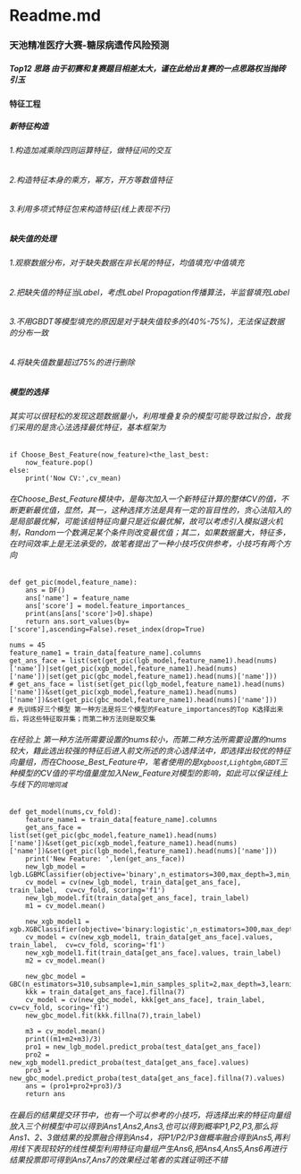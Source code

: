 # Readme.md
### 天池精准医疗大赛-糖尿病遗传风险预测
##### Top12 思路 由于初赛和复赛题目相差太大，谨在此给出复赛的一点思路权当抛砖引玉

#### 特征工程
##### 新特征构造
######  1.构造加减乘除四则运算特征，做特征间的交互
######  2.构造特征本身的乘方，幂方，开方等数值特征
######  3.利用多项式特征包来构造特征(线上表现不行)
  
##### 缺失值的处理
######  1.观察数据分布，对于缺失数据在非长尾的特征，均值填充/中值填充
######  2.把缺失值的特征当Label，考虑Label Propagation传播算法，半监督填充Label
######  3.不用GBDT等模型填充的原因是对于缺失值较多的(40%-75%)，无法保证数据的分布一致
######  4.将缺失值数量超过75%的进行删除
  
##### 模型的选择
###### 其实可以很轻松的发现这题数据量小，利用堆叠复杂的模型可能导致过拟合，故我们采用的是贪心法选择最优特征，基本框架为
```
if Choose_Best_Feature(now_feature)<the_last_best:
    now_feature.pop()
else:
    print('Now CV:',cv_mean)
```
###### 在Choose_Best_Feature模块中，是每次加入一个新特征计算的整体CV的值，不断更新最优值，显然，其一，这种选择方法是具有一定的盲目性的，贪心法陷入的是局部最优解，可能该组特征向量只是近似最优解，故可以考虑引入模拟退火机制，Random一个数满足某个条件则改变最优值；其二，如果数据量大，特征多，在时间效率上是无法承受的，故笔者提出了一种小技巧仅供参考，小技巧有两个方向
```
def get_pic(model,feature_name):
    ans = DF()
    ans['name'] = feature_name
    ans['score'] = model.feature_importances_
    print(ans[ans['score']>0].shape)
    return ans.sort_values(by=['score'],ascending=False).reset_index(drop=True)
    
nums = 45
feature_name1 = train_data[feature_name].columns
get_ans_face = list(set(get_pic(lgb_model,feature_name1).head(nums)['name'])|set(get_pic(xgb_model,feature_name1).head(nums)['name'])|set(get_pic(gbc_model,feature_name1).head(nums)['name']))
# get_ans_face = list(set(get_pic(lgb_model,feature_name1).head(nums)['name'])&set(get_pic(xgb_model,feature_name1).head(nums)['name'])&set(get_pic(gbc_model,feature_name1).head(nums)['name']))
# 先训练好三个模型 第一种方法是将三个模型的Feature_importances的Top K选择出来后，将这些特征取并集；而第二种方法则是取交集
```
###### 在经验上 第一种方法所需要设置的nums较小，而第二种方法所需要设置的nums较大，籍此选出较强的特征后进入前文所述的贪心选择法中，即选择出较优的特征向量组，而在Choose_Best_Feature中，笔者使用的是`Xgboost`,`Lightgbm`,`GBDT`三种模型的CV值的平均值量度加入New_Feature对模型的影响，如此可以保证线上与线下的`同增同减`

```
def get_model(nums,cv_fold):
    feature_name1 = train_data[feature_name].columns
    get_ans_face = list(set(get_pic(gbc_model,feature_name1).head(nums)['name'])&set(get_pic(xgb_model,feature_name1).head(nums)['name'])&set(get_pic(lgb_model,feature_name1).head(nums)['name']))
    print('New Feature: ',len(get_ans_face))
    new_lgb_model = lgb.LGBMClassifier(objective='binary',n_estimators=300,max_depth=3,min_child_samples=6,learning_rate=0.102,random_state=1)
    cv_model = cv(new_lgb_model, train_data[get_ans_face], train_label,  cv=cv_fold, scoring='f1')
    new_lgb_model.fit(train_data[get_ans_face], train_label)
    m1 = cv_model.mean()

    new_xgb_model1 = xgb.XGBClassifier(objective='binary:logistic',n_estimators=300,max_depth=4,learning_rate=0.101,random_state=1)
    cv_model = cv(new_xgb_model1, train_data[get_ans_face].values, train_label,  cv=cv_fold, scoring='f1')
    new_xgb_model1.fit(train_data[get_ans_face].values, train_label)
    m2 = cv_model.mean()

    new_gbc_model = GBC(n_estimators=310,subsample=1,min_samples_split=2,max_depth=3,learning_rate=0.1900,min_weight_fraction_leaf=0.1)
    kkk = train_data[get_ans_face].fillna(7)
    cv_model = cv(new_gbc_model, kkk[get_ans_face], train_label,  cv=cv_fold, scoring='f1')
    new_gbc_model.fit(kkk.fillna(7),train_label)

    m3 = cv_model.mean()
    print((m1+m2+m3)/3)
    pro1 = new_lgb_model.predict_proba(test_data[get_ans_face])
    pro2 = new_xgb_model1.predict_proba(test_data[get_ans_face].values)
    pro3 = new_gbc_model.predict_proba(test_data[get_ans_face].fillna(7).values)
    ans = (pro1+pro2+pro3)/3
    return ans
```

###### 在最后的结果提交环节中，也有一个可以参考的小技巧，将选择出来的特征向量组放入三个树模型中可以得到Ans1,Ans2,Ans3,也可以得到概率P1,P2,P3,那么将Ans1、2、3做结果的投票融合得到Ans4，将P1/P2/P3做概率融合得到Ans5,再利用线下表现较好的线性模型利用特征向量组产生Ans6,把Ans4,Ans5,Ans6再进行结果投票即可得到Ans7,Ans7的效果经过笔者的实践证明还不错



